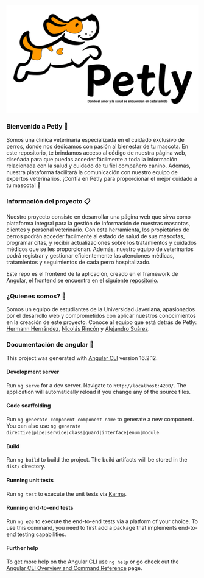 ![logo](src/assets/images/logoFull.png)

### Bienvenido a Petly 🐶

Somos una clínica veterinaria especializada en el cuidado exclusivo de perros, donde nos dedicamos con pasión al bienestar de tu mascota. En este repositorio, te brindamos acceso al código de nuestra página web, diseñada para que puedas acceder fácilmente a toda la información relacionada con la salud y cuidado de tu fiel compañero canino. Además, nuestra plataforma facilitará la comunicación con nuestro equipo de expertos veterinarios. ¡Confía en Petly para proporcionar el mejor cuidado a tu mascota! 🐾

### Información del proyecto 📋

Nuestro proyecto consiste en desarrollar una página web que sirva como plataforma integral para la gestión de información de nuestras mascotas, clientes y personal veterinario. Con esta herramienta, los propietarios de perros podrán acceder fácilmente al estado de salud de sus mascotas, programar citas, y recibir actualizaciones sobre los tratamientos y cuidados médicos que se les proporcionan. Además, nuestro equipo de veterinarios podrá registrar y gestionar eficientemente las atenciones médicas, tratamientos y seguimientos de cada perro hospitalizado.

Este repo es el frontend de la aplicación, creado en el framework de Angular, el frontend se encuentra en el siguiente [repositorio](https://github.com/suaracost/Petly).

### ¿Quienes somos? 🤖

Somos un equipo de estudiantes de la Universidad Javeriana, apasionados por el desarrollo web y comprometidos con aplicar nuestros conocimientos en la creación de este proyecto. Conoce al equipo que está detrás de Petly: [Hermann Hernández](https://github.com/Hermann103), [Nicolás Rincón](https://github.com/Rinconjr) y [Alejandro Suárez](https://github.com/suaracost).

### Documentación de angular 📖

This project was generated with [Angular CLI](https://github.com/angular/angular-cli) version 16.2.12.

#### Development server

Run `ng serve` for a dev server. Navigate to `http://localhost:4200/`. The application will automatically reload if you change any of the source files.

#### Code scaffolding

Run `ng generate component component-name` to generate a new component. You can also use `ng generate directive|pipe|service|class|guard|interface|enum|module`.

#### Build

Run `ng build` to build the project. The build artifacts will be stored in the `dist/` directory.

#### Running unit tests

Run `ng test` to execute the unit tests via [Karma](https://karma-runner.github.io).

#### Running end-to-end tests

Run `ng e2e` to execute the end-to-end tests via a platform of your choice. To use this command, you need to first add a package that implements end-to-end testing capabilities.

#### Further help

To get more help on the Angular CLI use `ng help` or go check out the [Angular CLI Overview and Command Reference](https://angular.io/cli) page.
